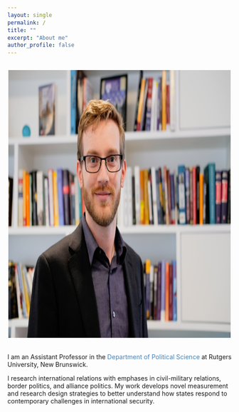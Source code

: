 ```yaml
---
layout: single
permalink: /
title: ""
excerpt: "About me"
author_profile: false
---
```


<br/>

<center>
<img src='kenwick_pic.jpeg'  width='500' height='600'>
</center>

<br/>

I am an Assistant Professor in the <a style="text-decoration:none; color: #4682B4" href = "https://polisci.rutgers.edu/" target="_blank"> Department of Political Science </a> at Rutgers University, New Brunswick.

I research international relations with emphases in civil-military relations, border politics, and alliance politics. My work develops novel measurement and research design strategies to better understand how states respond to contemporary challenges in international security.